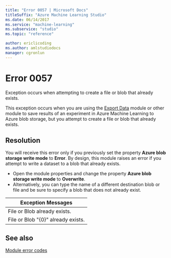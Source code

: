 ```yaml
---
title: "Error 0057 | Microsoft Docs"
titleSuffix: "Azure Machine Learning Studio"
ms.date: 06/14/2017
ms.service: "machine-learning"
ms.subservice: "studio"
ms.topic: "reference"

author: ericlicoding
ms.author: amlstudiodocs
manager: cgronlun
---
```

# Error 0057  
 Exception occurs when attempting to create a file or blob that already exists.  
  
 This exception occurs when you are using the [Export Data](../export-data.md) module or other module to save  results of an experiment in Azure Machine Learning to Azure blob storage, but you attempt to create a file or blob that already exists.   
  
## Resolution  
 
 You will receive this error only if you previously set the property **Azure blob storage write mode** to **Error**. By design, this module raises an error if you attempt to write a dataset to a blob that already exists.
 
 - Open the module properties and change the property **Azure blob storage write mode** to **Overwrite**.
 - Alternatively, you can type the name of a different destination blob or file and be sure to specify a blob that does not already exist.  
  
|Exception Messages|  
|------------------------|  
|File or Blob already exists.|  
|File or Blob "{0}" already exists.|  
  
## See also  
 [Module error codes](../machine-learning-module-error-codes.md)
